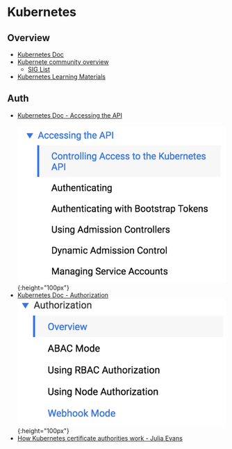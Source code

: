 # Kubernetes

## Overview
- [Kubernetes Doc](kubernetes.io/docs)
- [Kubernete community overview](https://goo.gl/qqJ9mq)
    - [SIG List](https://github.com/kubernetes/community/blob/master/sig-list.md)
- [Kubernetes Learning Materials](https://docs.google.com/spreadsheets/d/10NltoF_6y3mBwUzQ4bcQLQfCE1BWSgUDcJXy-Qp2JEU/edit#gid=0)


## Auth
- [Kubernetes Doc - Accessing the API](https://kubernetes.io/docs/admin/accessing-the-api/)  
    ![Accessing the API](img/accessing-the-api.png){:height="100px"}  
- [Kubernetes Doc - Authorization](https://kubernetes.io/docs/admin/authorization/)  
    ![Authorization](img/authorization.png){:height="100px"}  
- [How Kubernetes certificate authorities work - Julia Evans](https://jvns.ca/blog/2017/08/05/how-kubernetes-certificates-work/)


